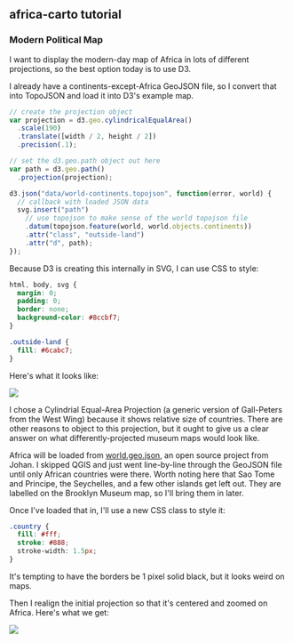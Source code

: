 ## africa-carto tutorial

### Modern Political Map

I want to display the modern-day map of Africa in lots of different projections, so the best
option today is to use D3.

I already have a continents-except-Africa GeoJSON file, so I convert that into TopoJSON and load it
into D3's example map.

```javascript
// create the projection object
var projection = d3.geo.cylindricalEqualArea()
  .scale(190)
  .translate([width / 2, height / 2])
  .precision(.1);

// set the d3.geo.path object out here
var path = d3.geo.path()
  .projection(projection);

d3.json("data/world-continents.topojson", function(error, world) {
  // callback with loaded JSON data
  svg.insert("path")
    // use topojson to make sense of the world topojson file
    .datum(topojson.feature(world, world.objects.continents))
    .attr("class", "outside-land")
    .attr("d", path);
});
```

Because D3 is creating this internally in SVG, I can use CSS to style:

```css
html, body, svg {
  margin: 0;
  padding: 0;
  border: none;
  background-color: #8ccbf7;
}

.outside-land {
  fill: #6cabc7;
}
```

Here's what it looks like:

<img src="http://mapmeld.github.io/africa-carto/maps/progress/political-projection.png"/>

I chose a Cylindrial Equal-Area Projection (a generic version of Gall-Peters from the West Wing)
because it shows relative size of countries. There are other reasons to object to this projection,
but it ought to give us a clear answer on what differently-projected museum maps would look like.

Africa will be loaded from <a href="https://github.com/johan/world.geo.json/">world.geo.json</a>, an open source project from Johan. I skipped QGIS and just went line-by-line through the GeoJSON file until only African countries were there. Worth noting here that Sao Tome and Principe, the Seychelles, and a few other islands get left out.
They are labelled on the Brooklyn Museum map, so I'll bring them in later.

Once I've loaded that in, I'll use a new CSS class to style it:

```css
.country {
  fill: #fff;
  stroke: #888;
  stroke-width: 1.5px;
}
```

It's tempting to have the borders be 1 pixel solid black, but it looks weird on maps.

Then I realign the initial projection so that it's centered and zoomed on Africa. Here's what we get:

<img src="http://mapmeld.github.io/africa-carto/maps/progress/political-cropped.png"/>
